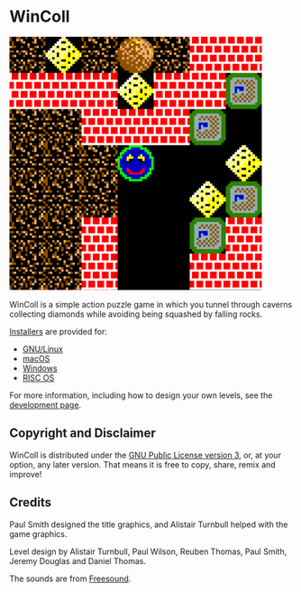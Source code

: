 # WinColl

<div class="text-center"><img alt="Detail of a game in progress" src="Screenshot.png"></div>

WinColl is a simple action puzzle game in which you tunnel through caverns collecting diamonds while avoiding being squashed by falling rocks.

[Installers](https://github.com/rrthomas/wincoll/releases/latest) are provided for:

+ [GNU/Linux](https://github.com/rrthomas/wincoll/releases/latest/download/wincoll-Linux-X64.dmg)
+ [macOS](https://github.com/rrthomas/wincoll/releases/latest/download/wincoll-macOS-ARM64.dmg)
+ [Windows](https://github.com/rrthomas/wincoll/releases/latest/download/wincoll-win64.msi)
+ [RISC OS](https://github.com/rrthomas/wincoll/releases/latest/download/wincoll-riscos.zip)

For more information, including how to design your own levels, see the [development page](https://github.com/rrthomas/wincoll).


## Copyright and Disclaimer

WinColl is distributed under the [GNU Public License version 3](https://www.gnu.org/licenses/gpl-3.0.html), or, at your
option, any later version. That means it is free to copy, share, remix and improve!


## Credits

Paul Smith designed the title graphics, and Alistair Turnbull helped with the game graphics.

Level design by Alistair Turnbull, Paul Wilson, Reuben Thomas, Paul Smith, Jeremy Douglas and Daniel Thomas.

The sounds are from [Freesound](https://freesound.org).

